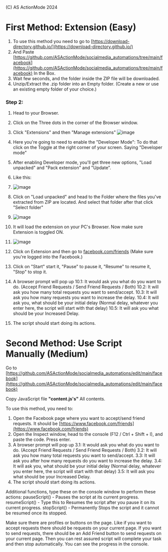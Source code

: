 (C) AS ActionMode 2024

# First Method: Extension (Easy)

1. To use this method you need to go to [https://download-directory.github.io/](https://download-directory.github.io/)
2. And Paste [https://github.com/ASActionMode/socialmedia_automations/tree/main/facebook](https://github.com/ASActionMode/socialmedia_automations/tree/main/facebook) In the Box.
3. Wait few seconds, and the folder inside the ZIP file will be downloaded.
4. Unzip/Extract the .zip folder into an Empty folder. (Create a new or use an existing empty folder of your choice.)

### Step 2:

1. Head to your Browser.
2. Click on the Three dots in the corner of the Browser window.
3. Click "Extensions" and then "Manage extensions"
![image](https://github.com/user-attachments/assets/c92e675d-5e53-4ef0-8882-2f41e539d332)




4. Here you're going to need to enable the "Developer Mode": To do that click on the Toggle at the right corner of your screen. Saying "Developer mode"
5. After enabling Developer mode, you'll get three new options, "Load unpacked" and "Pack extension" and "Update".
6. Like this:
7. ![image](https://github.com/user-attachments/assets/1704ca3d-e6b9-4737-910a-c80de228b238)

8. Click on "Load unpacked" and head to the Folder where the files you've extracted from ZIP are located. And select that folder after that click "Select folder"
9. ![image](https://github.com/user-attachments/assets/7ff01f54-78a6-4f58-b9d3-8dd9a1139894)

10. It will load the extension on your PC's Browser. Now make sure Extension is toggled ON.
11. ![image](https://github.com/user-attachments/assets/45cae61e-165e-41b6-94ec-e7172272fd40)

12. Click on Extension and then go to [facebook.com/friends](https://www.facebook.com/friends)
   (Make sure you're logged into the Facebook.)
13. Click on "Start" start it, "Pause" to pause it, "Resume" to resume it, "Stop" to stop it.
14. A browser prompt will pop up
10.1: It would ask you what do you want to do.
(Accept Friend Requests / Send Friend Requests / Both)
10.2: It will ask you how many total requests you want to send/accept.
10.3: It will ask you how many requests you want to increase the delay.
10.4: It will ask you, what should be your initial delay (Normal delay, whatever you enter here, the script will start with that delay)
10.5: It will ask you what should be your Increased Delay.
15. The script should start doing its actions.

# Second Method: Use Script Manually (Medium)

Go to [https://github.com/ASActionMode/socialmedia_automations/edit/main/facebook](https://github.com/ASActionMode/socialmedia_automations/edit/main/facebook) 

Copy JavaScript file **"content.js's"** All contents.

To use this method, you need to:
1. Open the Facebook page where you want to accept/send friend requests. It should be [https://www.facebook.com/friends](https://www.facebook.com/friends)
2. Open the Inspect window, head to the console (F12 / Ctrl + Shift + I), and paste the code. Press enter.
3. A browser prompt will pop up
3.1: It would ask you what do you want to do.
(Accept Friend Requests / Send Friend Requests / Both)
3.2: It will ask you how many total requests you want to send/accept.
3.3: It will ask you after how many requests do you want to increase the delay.
3.4: It will ask you, what should be your initial delay (Normal delay, whatever you enter here, the script will start with that delay)
3.5: It will ask you what should be your Increased Delay.
4. The script should start doing its actions.

Additional functions, type these on the console window to perform these actions:
pauseScript() - Pauses the script at its current progress.
resumeScript() - Type this to Resumes the script after you pause it on its current progress.
stopScript() - Permanently Stops the script and it cannot be resumed once its stopped.


Make sure there are profiles or buttons on the page.
Like if you want to accept requests there should be requests on your current page.
If you want to send requests, there should be an Add Friend button to send requests on your current page.
Then you can rest assured script will complete your task and then stop automatically.
You can see the progress in the console.

